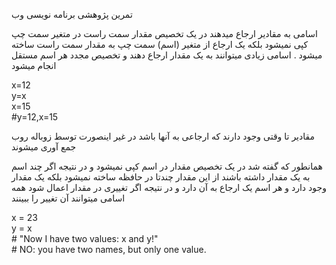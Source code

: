 <style>
.main-content {
    direction: rtl;
    font-family: sans-serif;
    font-size: 1.5 rem;
}
.eng {
    direction: ltr;
}
</style>
 تمرین پژوهشی برنامه نویسی وب
 
 
اسامی به مقادیر ارجاع میدهند
  در یک تخصیص مقدار سمت راست در متغیر سمت چپ کپی نمیشود بلکه یک ارجاع  از متغیر (اسم) سمت چپ به مقدار سمت راست ساخته میشود . اسامی زیادی میتوانند به یک مقدار ارجاع دهند و تخصیص مجدد هر اسم مستقل انجام میشود
<p class="eng">
x=12
<br>
y=x
<br>
x=15
<br>
#y=12,x=15
<br>
</p>

مقادیر تا وقتی وجود دارند که ارجاعی به آنها باشد در غیر اینصورت توسط زوباله روب 
جمع آوری میشوند


همانطور که گفته شد در یک تخصیص مقدار در اسم کپی نمیشود و در نتیجه اگر چند اسم به یک مقدار داشته باشند از این مقدار چندتا در حافظه ساخته نمیشود بلکه یک مقدار وجود دارد و هر اسم یک ارجاع به آن دارد و در نتیجه اگر تغییری در مقدار اعمال شود همه اسامی میتوانند آن تغییر را ببینند

<p class="eng">
x = 23
<br>
y = x
<br>
# "Now I have two values: x and y!" <br>
# NO: you have two names, but only one value.
</p> 
